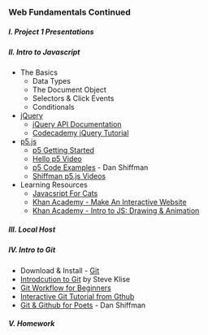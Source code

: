 ### Web Fundamentals Continued

##### I. Project 1 Presentations

##### II. Intro to Javascript
* The Basics   
	* Data Types
	* The Document Object
	* Selectors & Click Events
	* Conditionals
* [jQuery](http://jquery.com/)  
	* [jQuery API Documentation](http://api.jquery.com/)
	* [Codecademy jQuery Tutorial](http://www.codecademy.com/en/tracks/jquery)
* [p5.js](https://p5js.org)
	* [p5 Getting Started](http://p5js.org/get-started/)
	* [Hello p5 Video](http://hello.p5js.org/")
	* [p5 Code Examples](https://github.com/shiffman/LearningProcessing-p5.js) - Dan Shiffman
	* [Shiffman p5.js Videos](https://www.youtube.com/user/shiffman/playlists?sort=dd&view=50&shelf_id=14)
* Learning Resources
	* [Javacsript For Cats](http://jsforcats.com/)
	* [Khan Academy - Make An Interactive Website](https://www.codecademy.com/skills/make-an-interactive-website)
	* [Khan Academy - Intro to JS: Drawing & Animation](https://www.khanacademy.org/computing/computer-programming/programming)

##### III. Local Host

##### IV. Intro to Git
* Download & Install - [Git](http://git-scm.com/downloads)
* [Introdcution to Git](http://sklise.com/2012/09/22/introduction-to-git/) by Steve Klise
* [Git Workflow for Beginners](http://sklise.com/2012/10/07/git-workflow-beginner/)
* [Interactive Git Tutorial from Gthub](http://try.github.io/levels/1/challenges/1)
* [Git & Github for Poets](https://www.youtube.com/playlist?list=PLRqwX-V7Uu6ZF9C0YMKuns9sLDzK6zoiV) - Dan Shiffman

##### V. Homework
